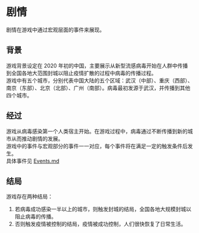 # 剧情

剧情在游戏中通过宏观层面的事件来展现。

## 背景

游戏背景设定在 2020 年初的中国，主要展示从新型流感病毒开始在人群中传播到全国各地大范围封城以阻止疫情扩散的过程中病毒的传播过程。  
游戏中有五个城市，分别代表中国大陆的五个区域：武汉（中部）、重庆（西部）、南京（东部）、北京（北部）、广州（南部）。病毒最初发源于武汉，并传播到其他四个城市。

## 经过

游戏从病毒感染第一个人类宿主开始。在游戏过程中，病毒通过不断传播到新的城市从而推动剧情的发展。  
游戏中的事件与宏观部分的事件一一对应，每个事件将在满足一定的触发条件后发生。  
具体事件见 [Events.md](Events.md)

## 结局

游戏存在两种结局：

1. 若病毒成功感染一半以上的城市，则触发封城的结局，全国各地大规模封城以阻止病毒的传播。
2. 否则触发疫情被控制的结局，疫情被成功控制，人们很快恢复了日常生活。
